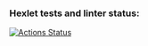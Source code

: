 ### Hexlet tests and linter status:
[![Actions Status](https://github.com/fireyorkUP/java-project-71/actions/workflows/hexlet-check.yml/badge.svg)](https://github.com/fireyorkUP/java-project-71/actions)